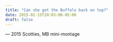 ```yaml
---
title: "Can she get the Buffalo back on top?"
date: 2015-02-15T20:03:00-05:00
draft: false
---
```

— 2015 Scotties, MB mini-montage